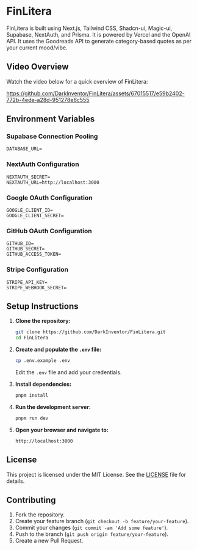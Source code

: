 # FinLitera

FinLitera is built using Next.js, Tailwind CSS, Shadcn-ui, Magic-ui, Supabase, NextAuth, and Prisma. It is powered by Vercel and the OpenAI API. It uses the Goodreads API to generate category-based quotes as per your current mood/vibe.

## Video Overview

Watch the video below for a quick overview of FinLitera:

https://github.com/DarkInventor/FinLitera/assets/67015517/e59b2402-772b-4ede-a28d-951278e6c555


## Environment Variables

### Supabase Connection Pooling

```
DATABASE_URL=
```

### NextAuth Configuration

```
NEXTAUTH_SECRET=
NEXTAUTH_URL=http://localhost:3000
```

### Google OAuth Configuration

```
GOOGLE_CLIENT_ID=
GOOGLE_CLIENT_SECRET=
```

### GitHub OAuth Configuration

```
GITHUB_ID=
GITHUB_SECRET=
GITHUB_ACCESS_TOKEN=
```

### Stripe Configuration

```
STRIPE_API_KEY=
STRIPE_WEBHOOK_SECRET=
```

## Setup Instructions

1. **Clone the repository:**
   ```sh
   git clone https://github.com/DarkInventor/FinLitera.git
   cd FinLitera
   ```

2. **Create and populate the `.env` file:**
   ```sh
   cp .env.example .env
   ```
   Edit the `.env` file and add your credentials.

3. **Install dependencies:**
   ```sh
   pnpm install
   ```

4. **Run the development server:**
   ```sh
   pnpm run dev
   ```

5. **Open your browser and navigate to:**
   ```
   http://localhost:3000
   ```

## License

This project is licensed under the MIT License. See the [LICENSE](https://github.com/DarkInventor/FinLitera/blob/main/License.md) file for details.

## Contributing

1. Fork the repository.
2. Create your feature branch (`git checkout -b feature/your-feature`).
3. Commit your changes (`git commit -am 'Add some feature'`).
4. Push to the branch (`git push origin feature/your-feature`).
5. Create a new Pull Request.